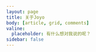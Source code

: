 ```yaml
---
layout: page
title: 关于Joyo
body: [article, grid, comments]
valine:
  placeholder: 有什么想对我说的呢？
sidebar: false
---
```


